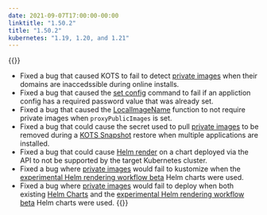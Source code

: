 ```yaml
---
date: 2021-09-07T17:00:00-00:00
linktitle: "1.50.2"
title: "1.50.2"
kubernetes: "1.19, 1.20, and 1.21"
---
```


{{<fixes>}}
* Fixed a bug that caused KOTS to fail to detect [private images](/vendor/packaging/private-images/#replicated-private-registry) when their domains are inaccedssible during online installs.
* Fixed a bug that caused the [set config](/kots-cli/set/config/) command to fail if an appliction config has a required password value that was already set.
* Fixed a bug that caused the [LocalImageName](/reference/template-functions/config-context/#localimagename) function to not require private images when `proxyPublicImages` is set.
* Fixed a bug that could cause the secret used to pull [private images](/vendor/packaging/private-images/) to be removed during a [KOTS Snapshot](/kotsadm/snapshots/overview/) restore when multiple applications are installed.
* Fixed a bug that could cause [Helm render](/vendor/helm/helm-processing/) on a chart deployed via the API to not be supported by the target Kubernetes cluster.
* Fixed a bug where [private images](/vendor/packaging/private-images/) would fail to kustomize when the [experimental Helm rendering workflow beta](/release-notes/1.47.0/) Helm charts were used.
* Fixed a bug where [private images](/vendor/packaging/private-images/) would fail to deploy when both existing [Helm Charts](/vendor/helm/using-helm-charts/) and the [experimental Helm rendering workflow beta](/release-notes/1.47.0/) Helm charts were used. 
{{</fixes>}}
